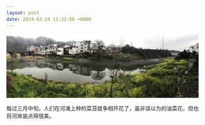 ```yaml
---
layout: post
date: 2024-03-24 11:32:56 +0800
---
```


![历口镇](/assets/img/2024/likou-town.jpg)

每过三月中旬，人们在河滩上种的菜苔就争相开花了，虽非误以为的油菜花，但也将河岸装点得很美。